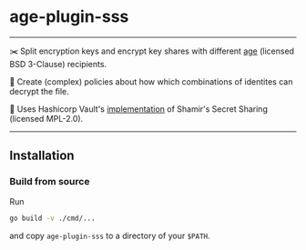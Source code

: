 # age-plugin-sss

---

:scissors: Split encryption keys and encrypt key shares with different [age](https://github.com/FiloSottile/age) (licensed BSD 3-Clause) recipients.

:memo: Create (complex) policies about how which combinations of identites can decrypt the file.

:pushpin: Uses Hashicorp Vault's [implementation](https://github.com/hashicorp/vault/blob/main/shamir/shamir.go) of Shamir's Secret Sharing (licensed MPL-2.0).

---

## Installation

### Build from source

Run

```bash
go build -v ./cmd/...
```
and copy `age-plugin-sss` to a directory of your `$PATH`.
